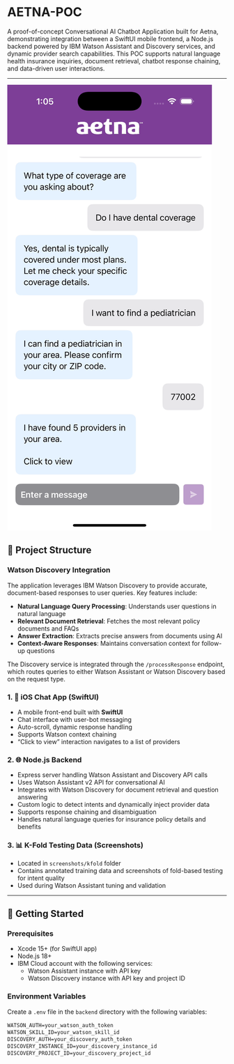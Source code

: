 # AETNA-POC

A proof-of-concept Conversational AI Chatbot Application built for Aetna, demonstrating integration between a SwiftUI mobile frontend, a Node.js backend powered by IBM Watson Assistant and Discovery services, and dynamic provider search capabilities. This POC supports natural language health insurance inquiries, document retrieval, chatbot response chaining, and data-driven user interactions.

---

[![Demo video](screenshots/bot.png)](https://youtube.com/shorts/Lt-0qcEQRBE)

## 🧩 Project Structure

### Watson Discovery Integration

The application leverages IBM Watson Discovery to provide accurate, document-based responses to user queries. Key features include:

- **Natural Language Query Processing**: Understands user questions in natural language
- **Relevant Document Retrieval**: Fetches the most relevant policy documents and FAQs
- **Answer Extraction**: Extracts precise answers from documents using AI
- **Context-Aware Responses**: Maintains conversation context for follow-up questions

The Discovery service is integrated through the `/processResponse` endpoint, which routes queries to either Watson Assistant or Watson Discovery based on the request type.

### 1. 📱 iOS Chat App (SwiftUI)

- A mobile front-end built with **SwiftUI**
- Chat interface with user-bot messaging
- Auto-scroll, dynamic response handling
- Supports Watson context chaining
- “Click to view” interaction navigates to a list of providers

### 2. 🌐 Node.js Backend

- Express server handling Watson Assistant and Discovery API calls
- Uses Watson Assistant v2 API for conversational AI
- Integrates with Watson Discovery for document retrieval and question answering
- Custom logic to detect intents and dynamically inject provider data
- Supports response chaining and disambiguation
- Handles natural language queries for insurance policy details and benefits

### 3. 📊 K-Fold Testing Data (Screenshots)

- Located in `screenshots/kfold` folder
- Contains annotated training data and screenshots of fold-based testing for intent quality
- Used during Watson Assistant tuning and validation

---

## 🚀 Getting Started

### Prerequisites

- Xcode 15+ (for SwiftUI app)
- Node.js 18+
- IBM Cloud account with the following services:
  - Watson Assistant instance with API key
  - Watson Discovery instance with API key and project ID

### Environment Variables

Create a `.env` file in the `backend` directory with the following variables:

```
WATSON_AUTH=your_watson_auth_token
WATSON_SKILL_ID=your_watson_skill_id
DISCOVERY_AUTH=your_discovery_auth_token
DISCOVERY_INSTANCE_ID=your_discovery_instance_id
DISCOVERY_PROJECT_ID=your_discovery_project_id
```
